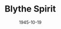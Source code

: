 ---
title: Blythe Spirit
date: 1945-10-19
closing_date: 1945-10-26
layout: productions
featured_image:
image_caption:
image_credit:
playbill:
Theatre: Theatre Jacksonville
Venue: Little Theatre
cast:
- Charles: E.S. Beauchamp-Nobbs
- Doctor Bradman: Richard Catherwood
- Edith: Alice McBride
- Elvira: Irma Baker
- Madame Arcati: Elizabeth Reed
- Mrs. Bradman: Carrleen Wells
- Ruth: Mildred Cooper
crew:
- Assistant Stage Manager: Dorothy Greenlaw
- Box Office:
  - A.V. Lopez
  - Brilla Snead
  - Elizabeth Hulett
  - Raymond C. Winstead
- Building and Painting Crew:
  - Ann Hirth
  - Annabelle Anderson
  - Bradley Geiger
  - Bryant Simms
  - Carol Corbett
  - Edythe Guernsey
  - Gwen Overley
  - Hinkley Greenlaw
  - Irma Jean Manning
  - Josephine Howard
  - Lloyd Henson
  - Louise Tennent
- Curtain:
  - Albert Hedison
  - Charles R. Hess
- Director: L. Bramer Carlson
- Flowers: Mrs. J.W. Rembert
- Make-up: Elmo Lehman
- Music:
  - Harry Phillip Edwards
  - Seth Teasdale
- Photographs: Robert F. Marsh
- Properties:
  - Dena Barrs Wood
  - Edythe Guernsey
  - Ethel Winstead
  - Helen Kriebs
  - Jewett Ashley
  - Lois Davidson
  - Mildred Roth
  - Sarah McRae
  - Shirley Chardkoff
- Publicity:
  - Heidi Meyer
  - Hilda White
- Stage Manager: Margaret Reaves
- Set Design: Duke LeBrun
- Switchboard: Edward C. Smith
- Wardrobe:
  - Dorothy Duggan
  - Edith Garrison
  - Kathryn Smith
  - Louise Tennent
  - Roberta Cameron
  - Zan Platte
orchestra:
external_links:
---